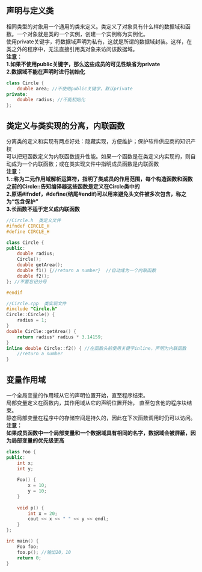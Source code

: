 

## 声明与定义类  
  
相同类型的对象用一个通用的类来定义。类定义了对象具有什么样的数据域和函数。一个对象就是类的一个实例，创建一个实例称为实例化。  
使用private关键字，将数据域声明为私有，这就是所谓的数据域封装。这样，在类之外的程序中，无法直接引用类对象来访问该数据域。  
**注意：**  
**1.如果不使用public关键字，那么这些成员的可见性缺省为private**  
**2.数据域不能在声明时进行初始化**  
```c++
class Circle {
    double area; //不使用public关键字，默认private
private:
    double radius; //不能初始化
};
```
  
## 类定义与类实现的分离，内联函数  
  
分离类的定义和实现有两点好处：隐藏实现，方便维护；保护软件供应商的知识产权  
可以把短函数定义为内联函数提升性能。如果一个函数是在类定义内实现的，则自动成为一个内联函数；或在类实现文件中指明成员函数是内联函数   
**注意：**  
**1.::称为二元作用域解析运算符，指明了类成员的作用范围，每个构造函数和函数之前的Circle::告知编译器这些函数是定义在Circle类中的**  
**2.原语#ifndef，#define(结尾#endif)可以用来避免头文件被多次包含，称之为“包含保护”**  
**3.长函数不适于定义成内联函数**  
```c++
//Circle.h  类定义文件
#ifndef CIRCLE_H
#define CIRCLE_H

class Circle {
public:
    double radius;
    Circle();
    double getArea();
    double f1() {//return a number}  //自动成为一个内联函数
    double f2();
}; //不要忘记分号

#endif

//Circle.cpp  类实现文件
#include "Circle.h"
Circle::Circle() {
    radius = 1;
}
double CirCle::getArea() {
    return radius* radius * 3.14159;
}
inline double Circle::f2() { //在函数头前使用关键字inline，声明为内联函数
    //return a number
} 
```

## 变量作用域  
  
一个全局变量的作用域从它的声明位置开始，直至程序结束。  
局部变量定义在函数内，其作用域从它的声明位置开始， 直至包含他的程序块结束。  
静态局部变量在程序中的存储空间是持久的，因此在下次函数调用时仍可以访问。  
**注意：**  
**如果成员函数中一个局部变量和一个数据域具有相同的名字，数据域会被屏蔽，因为局部变量的优先级更高**  
```c++
class Foo {
public:
    int x;
    int y;
      
    Foo() {
        x = 10;
        y = 10;
    }
    
    void p() {
        int x = 20;
        cout << x << " " << y << endl;
    }
};

int main() {
    Foo foo;
    foo.p(); //输出20，10
    return 0;
}
```
